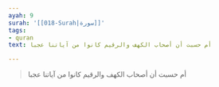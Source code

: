 ```yaml
---
ayah: 9
surah: '[[018-Surah|سورة]]'
tags:
- quran
text: أم حسبت أن أصحاب الكهف والرقيم كانوا من آياتنا عجبا

---
```

> أم حسبت أن أصحاب الكهف والرقيم كانوا من آياتنا عجبا
